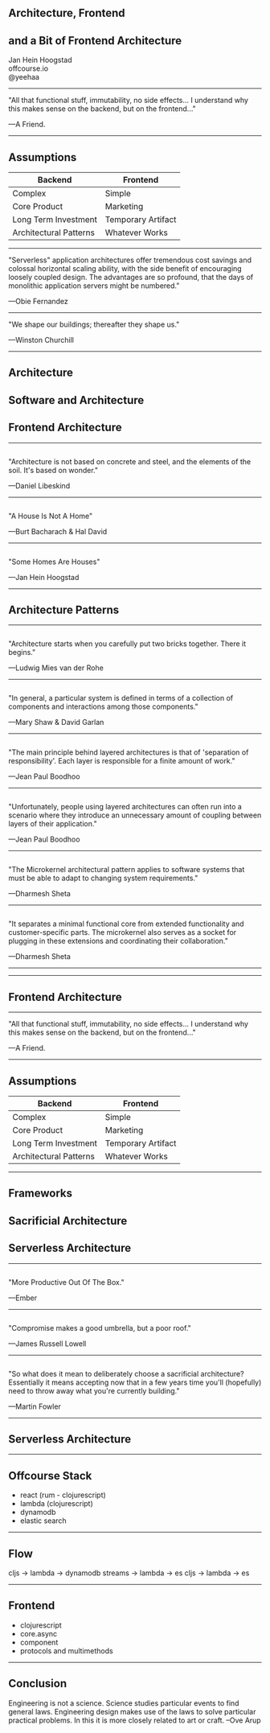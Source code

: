 ## Architecture, Frontend 
## and a Bit of Frontend Architecture
Jan Hein Hoogstad   
offcourse.io   
@yeehaa

<!---
Personal introduction and offcourse

Good morning everyone. Really excited to be here. My name is Jan Hein Hoogstad. I'm currently the CEO and lead developer of a startup called Offcourse. Offcourse is going to radically change the way we learn new skills online, but today, I'm not going to talk about that. 

In fact, for this presentation, my previous life as a professor in philosophy and cultural studies is probably equally relevant as my current one as a developer, since it combines insights from both.

-->
---
"All that functional stuff, immutability, no side effects... I understand why this makes sense on the backend, but on the frontend..." 

—A Friend.

<!---
The inspiration for this presentation came from a comment that a good friend made when I explained my choice of clojurescript as the language that I used for the offcourse frontend. He said something along the lines of: 

"All that functional stuff, immutability, no side effects... I understand why this makes sense on the backend, but on the frontend..." 

What I found interesting about his remarks was not as much the content, but the assumptions about frontend development that were implied in his words.
-->

---
## Assumptions

|Backend                |Frontend                     |
|---------------------  |-----------------------------|
|Complex                |Simple                       |
|Core Product           |Marketing                    |
|Long Term Investment   |Temporary Artifact           |
|Architectural Patterns |Whatever Works               |

<!---

The point of this presentation is too debunk all these assumptions about frontend architecture. It consists of two parts.

-->

---
"Serverless" application architectures offer tremendous cost savings and colossal horizontal scaling ability, with the side benefit of encouraging loosely coupled design. The advantages are so profound, that the days of monolithic application servers might be numbered." 

—Obie Fernandez

<!--
1. The current transition towards so-called serverless architectures, means that the frontend is becoming more and more important. Seriously thinking about frontend architectures is therefore no longer a luxury but a must.
-->

---
"We shape our buildings; thereafter they shape us." 

—Winston Churchill

<!--

2. Not thinking about architecture is a mistake under all circumstances. Here I'm in the company, not only of famous architects but also statesmen like Winston Churchill who claimed that "We shape our buildings; thereafter they shape us."
-->

---
## Architecture
## Software and Architecture
## Frontend Architecture

<!---
This presentation consists of three parts. 

In the first, I will talk about architecture in general, how its use in software development is significally different from its physical counterpart, and why this matters.

In the second part, I will go through a some important design patterns and show what they look like as actual buildings

The last part, focusses on frontend architecture in particular and why serverless changes everything.

---
## Architecture

---
<img class="stretch" data-src="assets/brick-generic.jpg">

"Lisp isn’t a language, it’s a building material." 

—Alan Kay.

<!--- 

+ We programmers mostly talk about architecture in terms of the building blocks that we use, but rarely about the actual artifacts that we produce. 

These building blocks can be:
+ Languages
+ Abstractions
+ Libraries and Frameworks
+ Patterns

-->

---
<img class="stretch" data-src="assets/libeskind.jpg">

"Architecture is not based on concrete and steel, and the elements of the soil. It's based on wonder." 

—Daniel Libeskind

<!---

+ Actual Architects tend to do the exact opposite.
+ To them, architecture more about the lived spaces rather than the construction. 
+ In the case of software development, the lived space would be the actual program

-->

---
<img class="stretch" data-src="assets/unlivable-house.jpg">

"A House Is Not A Home" 

—Burt Bacharach & Hal David

---
<img class="stretch" data-src="assets/cozy-house.jpg">

"Some Homes Are Houses" 

—Jan Hein Hoogstad

<!---

+ There is a relation between the building blocks and their use
+ In this presentation, I will look at different frontend architectures and the actual buildings that they would correspond to.

-->


---
## Architecture Patterns

---
<img class="stretch" data-src="assets/mies-van-der-rohe.jpg">

"Architecture starts when you carefully put two bricks together. There it begins." 

—Ludwig Mies van der Rohe

---
<img class="stretch" data-src="assets/blueprint.jpg">

"In general, a particular system is defined in terms of a collection of components and interactions among those components." 

—Mary Shaw & David Garlan

<!---

When we talk about sofware architecture, we mostly talk about patterns i.e. how do the different components relate to eachother

-->

---
<img class="stretch" data-src="assets/three-stories.jpg">

"The main principle behind layered architectures is that of 'separation of responsibility'. Each layer is responsible for a finite amount of work."

—Jean Paul Boodhoo

<!---
Layered Architecture 2
-->

---
<img class="stretch" data-src="assets/escher.jpg">

"Unfortunately, people using layered architectures can often run into a scenario where they introduce an unnecessary amount of coupling between layers of their application."

—Jean Paul Boodhoo

<!--
Layered Architecture 2

"A high degree of coupling is one factor that can lead to fragile application architectures that are difficult to change or extend."
-->

---
<img class="stretch" data-src="assets/oude-kerk-before.jpg">

"The Microkernel architectural pattern applies to software systems that must be able to adapt to changing system requirements."

—Dharmesh Sheta

<!--
Microkernel Architecture 1
-->

---
<img class="stretch" data-src="assets/oude-kerk.jpg">

"It separates a minimal functional core from extended functionality and customer-specific parts. The microkernel also serves as a socket for plugging in these extensions and coordinating their collaboration."

—Dharmesh Sheta

<!--
Microkernel Architecture 2
-->

---
<!---
microservices architecture
-->

---
## Frontend Architecture

---
"All that functional stuff, immutability, no side effects... I understand why this makes sense on the backend, but on the frontend..." 

—A Friend.

---
## Assumptions

|Backend                |Frontend                     |
|---------------------  |-----------------------------|
|Complex                |Simple                       |
|Core Product           |Marketing                    |
|Long Term Investment   |Temporary Artifact           |
|Architectural Patterns |Whatever Works               |

---
## Frameworks
## Sacrificial Architecture
## Serverless Architecture

---
<img class="stretch" data-src="assets/prefab.gif">

"More Productive Out Of The Box." 

—Ember
    
<!---
## Advantages
+ Quick To Get Started 
+ One Model Fits All
-->

---
<img class="stretch" data-src="assets/belgian-house2.jpg">

"Compromise makes a good umbrella, but a poor roof." 

—James Russell Lowell

<!---
## Disadvantages
+ Limited Options to Customize
-->

---
<img class="stretch" data-src="assets/tiny-house.jpg">

"So what does it mean to deliberately choose a sacrificial architecture? Essentially it means accepting now that in a few years time you'll (hopefully) need to throw away what you're currently building."

—Martin Fowler

---
## Serverless Architecture

<!---
misnomer
-->

---
## Offcourse Stack

+ react (rum - clojurescript)
+ lambda (clojurescript)
+ dynamodb
+ elastic search

<!---
merely bricks not that interesting. Architecture starts when you put these things together
-->

---
## Flow

cljs -> lambda -> dynamodb streams -> lambda -> es
cljs -> lambda -> es

<!--
+ high-level does not look that much different from a  traditional client-server stack, but this is misleading. 
+ Interesting part is that all elements are completely decoupled. 
+ In other words, a serverless architecture forces you to avoid unnecessary dependencies
-->

---
## Frontend

+ clojurescript
+ core.async
+ component
+ protocols and multimethods

<!--
With Offcourse we tried to bring a similar approach to the frontend.
-->

---
## Conclusion

Engineering is not a science. Science studies particular events to find general laws. Engineering design makes use of the laws to solve particular practical problems. In this it is more closely related to art or craft. –Ove Arup


<!---
“Eiffel saw his Tower in the form of a serious object, rational, useful; men return it to him in the form of a great baroque dream which quite naturally touches on the borders of the irrational ... architecture is always dream and function, expression of a utopia and instrument of a convenience.” 
-->
